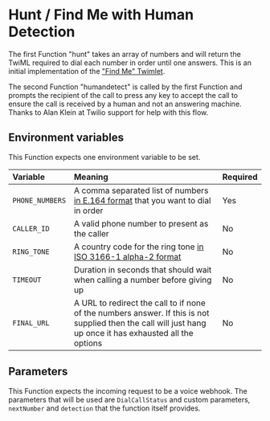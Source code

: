 # Hunt / Find Me with Human Detection

The first Function "hunt" takes an array of numbers and will return the TwiML required to dial each number in order until one answers. This is an initial implementation of the ["Find Me" Twimlet](https://www.twilio.com/labs/twimlets/findme).

The second Function "humandetect" is called by the first Function and prompts the recipient of the call to press any key to accept the call to ensure the call is received by a human and not an answering machine.  Thanks to Alan Klein at Twilio support for help with this flow.

## Environment variables

This Function expects one environment variable to be set.

| Variable          | Meaning | Required |
| :---------------- | :------ | :------- |
| `PHONE_NUMBERS` | A comma separated list of numbers [in E.164 format](https://support.twilio.com/hc/en-us/articles/223183008-Formatting-International-Phone-Numbers) that you want to dial in order | Yes |
| `CALLER_ID` | A valid phone number to present as the caller | No |
| `RING_TONE` | A country code for the ring tone [in ISO 3166-1 alpha-2 format](https://en.wikipedia.org/wiki/ISO_3166-1_alpha-2) | No |
| `TIMEOUT` | Duration in seconds that should wait when calling a number before giving up | No |
| `FINAL_URL` | A URL to redirect the call to if none of the numbers answer. If this is not supplied then the call will just hang up once it has exhausted all the options | No |


## Parameters

This Function expects the incoming request to be a voice webhook. The parameters that will be used are `DialCallStatus` and  custom parameters, `nextNumber` and `detection` that the function itself provides.
